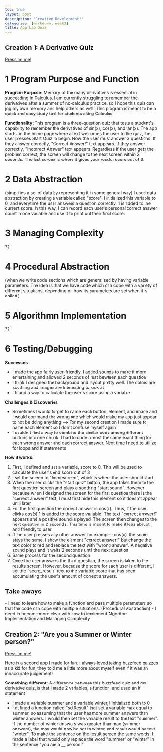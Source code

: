 ```yaml
---
toc: true
layout: post
description: "Creative Development!"
categories: [markdown, week3]
title: App Lab Quiz
---
```


<h2>Creation 1: A Derivative Quiz</h2>
<p><a href="https://studio.code.org/projects/applab/UG4i-TtiqO3O2o-eZ9s_RwX3VGww6_tuxwZQi06djMc">Press on me!</a></p>

# 1 Program Purpose and Function

<p><b>Program Purpose</b>: Memory of the many derivatives is essential in succeeding in Calculus. I am currently struggling to remember the derivatives after a summer of no-calculus practice, so I hope this quiz can jog my own memory and help others as well! This program is meant to be a quick and easy study tool for students aking Calculus </p>

<p><b>Functionality:</b> This program is a three-question quiz that tests a student's capability to remember the derivatives of sin(x), cos(x), and tan(x). The app starts on the home page where a text welcomes the user to the quiz, the user presses Start Quiz to begin. Now the user must answer 3 questions. If they answer correctly, "Correct Answer!" text appears. If they answer correctly, "Incorrect Answer" text appears. Regardless if the user gets the problem correct, the screen will change to the next screen within 2 seconds. The last screen is where it gives your resuls: score out of 3. </p>

# 2 Data Abstraction 

(simplifies a set of data by representing it in some general way)
I used data abstraction by creating a variable called "score". I initialized this variable to 0, and everytime the user answers a question correctly, 1 is added to the current score. In this way, I can record each user's personal correct answer count in one variable and use it to print out their final score. 

# 3 Managing Complexity 

??

# 4 Procedural Abstraction 

(when we write code sections which are generalised by having variable parameters. The idea is that we have code which can cope with a variety of different situations, depending on how its parameters are set when it is called.)


# 5 Algorithmn Implementation 

??

# 6 Testing/Debugging 

<p><b>Successes</b></p>
<ul>
    <li>I made the app fairly user-friendly. I added sounds to make it more entertaining and allowed 2 seconds of rest bewteen each question</li>
    <li>I think I designed the background and layout pretty well. The colors are soothing and images are interesting to look at</li>
    <li>I found a way to calculate the user's score using a variable</li>
</ul>

<p><b>Challenges & Discoveries</b></p>
<ul>
    <li>Sometimes I would forget to name each button, element, and image and I would command the wrong one which would make my app just appear to not be doing anything --> For my second creation I made sure to name each element so I don't confuse myself again</li>
    <li>I couldn't find a way to combine the similar code among different buttons into one chunk. I had to code almost the same exact thing for each wrong answer and each correct answer. Next time I need to utilize for loops and if statements</li>
</ul>


<p><b>How it works: </b></p>
<ol>
<!--![]({{ site.baseurl }}/images/yes1.png "Screenshot 1") -->
    <li>First, I defined and set a variable, score to 0. This will be used to calculate the user's end score out of 3 </li>
    <li>I set the screen to "homescreen", which is where the user should start</li>
    <li>When the user clicks the "start quiz" button, the app takes them to the first question screen and plays a soothing "start sound". However because when I designed the screen for the first question there is the "correct answer!" text, I must first hide this element so it doesn't appear until later</li>
<!--<img scr="images/yes2.png">-->
    <li>For the first question the correct answer is cos(x). Thus, if the user clicks cos(x) 1 is added to the score variable. The text "correct answer!" appears and a positive sound is played. The screen then changes to the next question in 2 seconds. This time is meant to make it less abrupt and friendly to user</li>
<!--<img src="images/yes3.png">-->
    <li>If the user presses any other answer for example -cos(x), the score stays the same. I show the element "correct answer!" but change the text color to red and replace the text with "wrong answer". A negative sound plays and it waits 2 seconds until the next question</li>
    <li>Same process for the second question</li>
<!--<img src = "images/yes4.png">-->
    <li>Once the user answers the third question, the screen is taken to the results screen. However, because the score for each user is different, I set the "score_result" text to the variable score that has been accumulating the user's amount of correct answers. </li>
</ol>

<h2>Take aways</h2>
- I need to learn how to make a function and pass multiple parameters so that the code can cope with multiple situations. (Procedural Abstraction)
- I need to become more clear with how to implement Algorithm Implementation and Managing Complexity 


<h2>Creation 2: "Are you a Summer or Winter person?"</h2>

<p><a href="https://studio.code.org/projects/applab/3dQnLE_UP4bHbgm-Of6q4oNKKtm9sZgjBtInEU5ZipE">Press on me!</a></p>
<p>Here is a second app I made for fun. I always loved taking buzzfeed quizzes as a kid for fun, they told me a little more about myself even if it was an innaccurate judgement!</p>
<p><b>Something different: </b> A difference between this buzzfeed quiz and my derivative quiz, is that I made 2 variables, a function, and used an if statement</p>
<ul>
    <li>I made a variable summer and a variable winter, I initialized both to 0</li>
    <li>I defined a function called "setResult" that set a variable max equal to summer, so assuming that the user has more summer answers than winter answers. I would then set the variable result to the text "summer". If the number of winter answers was greater than max (summer answers), the max would now be set to winter, and result would be text "winter". To make the sentence on the result screen the same words, I made a label that would only replace the word "summer" or "winter" in the sentence "you are a __ person!"</li>
</ul>



